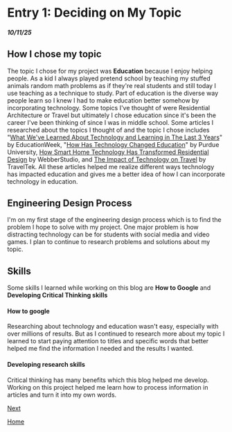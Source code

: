 # Entry 1: Deciding on My Topic 
##### 10/11/25

## How I chose my topic 
The topic I chose for my project was **Education** because I enjoy helping people. As a kid I always played pretend school by teaching my stuffed animals random math problems as if they're real students and still today I use teaching as a technique to study. Part of education is the diverse way people learn so I knew I had to make education better somehow by incorporating technology. Some topics I've thought of were Residential Architecture or Travel but ultimately I chose education since it's been the career I've been thinking of since I was in middle school. Some articles I researched about the topics I thought of and the topic I chose includes "[What We've Learned About Technology and Learning in The Last 3 Years](https://www.edweek.org/technology/what-weve-learned-about-technology-and-learning-in-the-last-3-years/2023/03)" by EducationWeek, "[How Has Technology Changed Education](https://education.purdue.edu/2024/01/how-has-technology-changed-education/)" by Purdue University,  [How Smart Home Technology Has Transformed Residential Design](https://webberstudio.com/how-smart-home-technology-has-transformed-residential-design/) by WebberStudio, and [The Impact of Technology on Travel](https://www.traveltek.com/blog/impact-of-technology-on-travel/)  by TravelTek. All these articles helped me realize different ways technology has impacted education and gives me a better idea of how I can incorporate technology in education. 

## Engineering Design Process
I'm on my first stage of the engineering design process which is to find the problem I hope to solve with my project. One major problem is how distracting technology can be for students with social media and video games. I plan to continue to research problems and solutions about my topic. 

## Skills 
Some skills I learned while working on this blog are **How to Google** and **Developing Critical Thinking skills**

#### How to google 
Researching about technology and education wasn't easy, especially with over millions of results. But as I continued to research more about my topic I learned to start paying attention to titles and specific words that better helped me find the information I needed and the results I wanted. 

#### Developing research skills 
Critical thinking has many benefits which this blog helped me develop. Working on this project helped me learn how to process information in articles and turn it into my own words. 

[Next](entry02.md)

[Home](../README.md)
